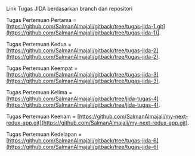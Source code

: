 Link Tugas JIDA berdasarkan branch dan repositori

Tugas Pertemuan Pertama = [https://github.com/SalmanAlmajali/gitback/tree/tugas-jida-1.git](https://github.com/SalmanAlmajali/gitback/tree/tugas-jida-1)].

Tugas Pertemuan Kedua = [https://github.com/SalmanAlmajali/gitback/tree/tugas-jida-2](https://github.com/SalmanAlmajali/gitback/tree/tugas-jida-2).

Tugas Pertemuan Keempat = [https://github.com/SalmanAlmajali/gitback/tree/tugas-jida-3](https://github.com/SalmanAlmajali/gitback/tree/tugas-jida-3).

Tugas Pertemuan Kelima = [https://github.com/SalmanAlmajali/gitback/tree/jida-tugas-4](https://github.com/SalmanAlmajali/gitback/tree/jida-tugas-4).

Tugas Pertemuan Keenam = [https://github.com/SalmanAlmajali/my-next-redux-app.git](https://github.com/SalmanAlmajali/my-next-redux-app.git).

Tugas Pertemuan Kedelapan = [https://github.com/SalmanAlmajali/gitback/tree/tugas-jida-6](https://github.com/SalmanAlmajali/gitback/tree/tugas-jida-6)
